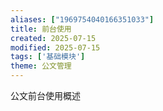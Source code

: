 ```yaml
---
aliases: ["1969754040166351033"]
title: 前台使用
created: 2025-07-15
modified: 2025-07-15
tags: ['基础模块']
theme: 公文管理
---
```


公文前台使用概述